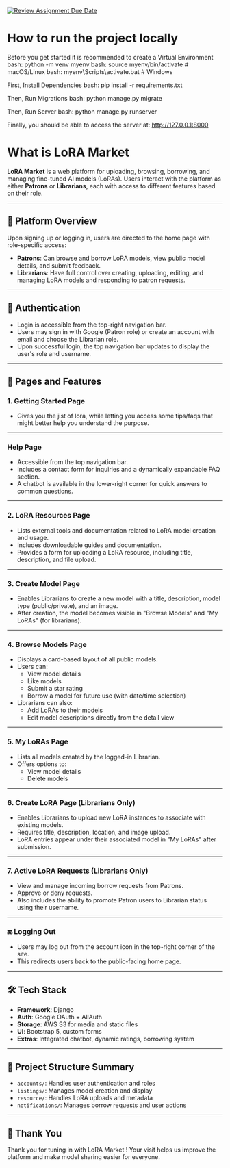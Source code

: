[![Review Assignment Due Date](https://classroom.github.com/assets/deadline-readme-button-22041afd0340ce965d47ae6ef1cefeee28c7c493a6346c4f15d667ab976d596c.svg)](https://classroom.github.com/a/hLqvXyMi)

# How to run the project locally
Before you get started it is recommended to create a Virtual Environment
bash: python -m venv myenv
bash: source myenv/bin/activate     # macOS/Linux
bash: myenv\Scripts\activate.bat    # Windows


First, Install Dependencies
bash: pip install -r requirements.txt

Then, Run Migrations
bash: python manage.py migrate

Then, Run Server
bash: python manage.py runserver

Finally, you should be able to access the server at: http://127.0.0.1:8000

# What is LoRA Market 

**LoRA Market** is a web platform for uploading, browsing, borrowing, and managing fine-tuned AI models (LoRAs). Users interact with the platform as either **Patrons** or **Librarians**, each with access to different features based on their role.

---

## 🧭 Platform Overview

Upon signing up or logging in, users are directed to the home page with role-specific access:

- **Patrons**: Can browse and borrow LoRA models, view public model details, and submit feedback.
- **Librarians**: Have full control over creating, uploading, editing, and managing LoRA models and responding to patron requests.

---

## 🔐 Authentication

- Login is accessible from the top-right navigation bar.
- Users may sign in with Google (Patron role) or create an account with email and choose the Librarian role.
- Upon successful login, the top navigation bar updates to display the user's role and username.

---

## 📑 Pages and Features

### 1. Getting Started Page

- Gives you the jist of lora, while letting you access some tips/faqs that might better help you understand the purpose.

---

### Help Page

- Accessible from the top navigation bar.
- Includes a contact form for inquiries and a dynamically expandable FAQ section.
- A chatbot is available in the lower-right corner for quick answers to common questions.

---

### 2. LoRA Resources Page

- Lists external tools and documentation related to LoRA model creation and usage.
- Includes downloadable guides and documentation.
- Provides a form for uploading a LoRA resource, including title, description, and file upload.

---

### 3. Create Model Page

- Enables Librarians to create a new model with a title, description, model type (public/private), and an image.
- After creation, the model becomes visible in "Browse Models" and "My LoRAs" (for librarians).

---

### 4. Browse Models Page

- Displays a card-based layout of all public models.
- Users can:
  - View model details
  - Like models
  - Submit a star rating
  - Borrow a model for future use (with date/time selection)
- Librarians can also:
  - Add LoRAs to their models
  - Edit model descriptions directly from the detail view

---

### 5. My LoRAs Page

- Lists all models created by the logged-in Librarian.
- Offers options to:
  - View model details
  - Delete models

---

### 6. Create LoRA Page (Librarians Only)

- Enables Librarians to upload new LoRA instances to associate with existing models.
- Requires title, description, location, and image upload.
- LoRA entries appear under their associated model in "My LoRAs" after submission.

---

### 7. Active LoRA Requests (Librarians Only)

- View and manage incoming borrow requests from Patrons.
- Approve or deny requests.
- Also includes the ability to promote Patron users to Librarian status using their username.

---

### 🔚 Logging Out

- Users may log out from the account icon in the top-right corner of the site.
- This redirects users back to the public-facing home page.

---

## 🛠 Tech Stack

- **Framework**: Django
- **Auth**: Google OAuth + AllAuth
- **Storage**: AWS S3 for media and static files
- **UI**: Bootstrap 5, custom forms
- **Extras**: Integrated chatbot, dynamic ratings, borrowing system

---

## 📁 Project Structure Summary

- `accounts/`: Handles user authentication and roles
- `listings/`: Manages model creation and display
- `resource/`: Handles LoRA uploads and metadata
- `notifications/`: Manages borrow requests and user actions

---


## 🙏 Thank You

Thank you for tuning in with LoRA Market ! Your visit helps us improve the platform and make model sharing easier for everyone.
